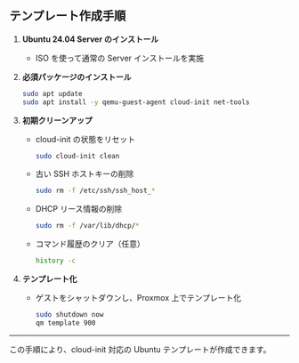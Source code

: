 ## テンプレート作成手順

1. **Ubuntu 24.04 Server のインストール**

   * ISO を使って通常の Server インストールを実施

2. **必須パッケージのインストール**

   ```bash
   sudo apt update
   sudo apt install -y qemu-guest-agent cloud-init net-tools
   ```

3. **初期クリーンアップ**

   * cloud-init の状態をリセット

     ```bash
     sudo cloud-init clean
     ```
   * 古い SSH ホストキーの削除

     ```bash
     sudo rm -f /etc/ssh/ssh_host_*
     ```
   * DHCP リース情報の削除

     ```bash
     sudo rm -f /var/lib/dhcp/*
     ```
   * コマンド履歴のクリア（任意）

     ```bash
     history -c
     ```

4. **テンプレート化**

   * ゲストをシャットダウンし、Proxmox 上でテンプレート化

     ```bash
     sudo shutdown now
     qm template 900
     ```

---

この手順により、cloud-init 対応の Ubuntu テンプレートが作成できます。
